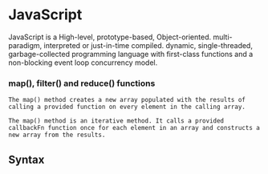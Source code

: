 # JavaScript
JavaScript is a High-level, prototype-based, Object-oriented. multi-paradigm, interpreted or just-in-time compiled. dynamic, single-threaded, garbage-collected programming language with first-class functions and a non-blocking event loop concurrency model.

### map(), filter() and reduce() functions
    The map() method creates a new array populated with the results of calling a provided function on every element in the calling array.

    The map() method is an iterative method. It calls a provided callbackFn function once for each element in an array and constructs a new array from the results.
 ## Syntax
